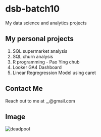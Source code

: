 # dsb-batch10
My data science and analytics projects

## My personal projects

1. SQL supermarket analysis
2. SQL churn analysis
3. R programming - Pao Ying chub
4. Looker GA4 Dashboard
5. Linear Regregression Model using caret

## Contact Me
Reach out to me at ,,,@gmail.com

## Image
![deadpool](https://media3.giphy.com/media/57ZvMMkuBIVMlU88Yh/giphy.gif?cid=6c09b952w65vz8d6xpeqd58igbkmh1z27sh51omjopf88ajc&ep=v1_gifs_search&rid=giphy.gif&ct=g)
